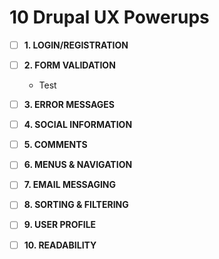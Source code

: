 # 10 Drupal UX Powerups

 
- [ ] **1.  LOGIN/REGISTRATION**

 
- [ ] **2.  FORM VALIDATION**
  - Test
 
- [ ] **3.  ERROR MESSAGES**
 
- [ ] **4.  SOCIAL INFORMATION**
 
- [ ] **5.  COMMENTS**
 
- [ ] **6.  MENUS & NAVIGATION**
 
- [ ] **7.  EMAIL MESSAGING**
 
- [ ] **8.  SORTING & FILTERING**
 
- [ ] **9.  USER PROFILE**
 
- [ ] **10. READABILITY**
